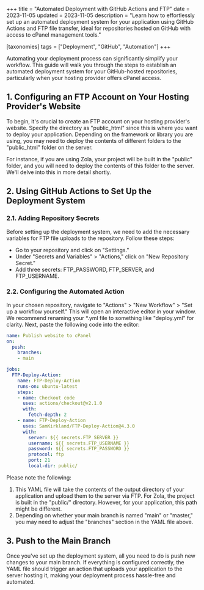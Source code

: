 +++
title = "Automated Deployment with GitHub Actions and FTP"
date = 2023-11-05
updated = 2023-11-05
description = "Learn how to effortlessly set up an automated deployment system for your application using GitHub Actions and FTP file transfer, ideal for repositories hosted on GitHub with access to cPanel management tools."

[taxonomies]
tags = ["Deployment", "GitHub", "Automation"]
+++

Automating your deployment process can significantly simplify your workflow. This guide will walk you through the steps to establish an automated deployment system for your GitHub-hosted repositories, particularly when your hosting provider offers cPanel access.

## 1. Configuring an FTP Account on Your Hosting Provider's Website
To begin, it's crucial to create an FTP account on your hosting provider's website. Specify the directory as "public_html" since this is where you want to deploy your application. Depending on the framework or library you are using, you may need to deploy the contents of different folders to the "public_html" folder on the server.

For instance, if you are using Zola, your project will be built in the "public" folder, and you will need to deploy the contents of this folder to the server. We'll delve into this in more detail shortly.

## 2. Using GitHub Actions to Set Up the Deployment System
### 2.1. Adding Repository Secrets
Before setting up the deployment system, we need to add the necessary variables for FTP file uploads to the repository. Follow these steps:

- Go to your repository and click on "Settings."
- Under "Secrets and Variables" > "Actions," click on "New Repository Secret."
- Add three secrets: FTP_PASSWORD, FTP_SERVER, and FTP_USERNAME.

### 2.2. Configuring the Automated Action
In your chosen repository, navigate to "Actions" > "New Workflow" > "Set up a workflow yourself." This will open an interactive editor in your window. We recommend renaming your *.yml file to something like "deploy.yml" for clarity. Next, paste the following code into the editor:

```yml
name: Publish website to cPanel
on:
  push:
    branches:
    - main

jobs:
  FTP-Deploy-Action:
    name: FTP-Deploy-Action
    runs-on: ubuntu-latest
    steps:
    - name: Checkout code
      uses: actions/checkout@v2.1.0
      with:
        fetch-depth: 2
    - name: FTP-Deploy-Action
      uses: SamKirkland/FTP-Deploy-Action@4.3.0
      with:
        server: ${{ secrets.FTP_SERVER }}
        username: ${{ secrets.FTP_USERNAME }}
        password: ${{ secrets.FTP_PASSWORD }}
        protocol: ftp
        port: 21
        local-dir: public/
```

Please note the following:

1. This YAML file will take the contents of the output directory of your application and upload them to the server via FTP. For Zola, the project is built in the "public/" directory. However, for your application, this path might be different.
2. Depending on whether your main branch is named "main" or "master," you may need to adjust the "branches" section in the YAML file above.

## 3. Push to the Main Branch
Once you've set up the deployment system, all you need to do is push new changes to your main branch. If everything is configured correctly, the YAML file should trigger an action that uploads your application to the server hosting it, making your deployment process hassle-free and automated.

